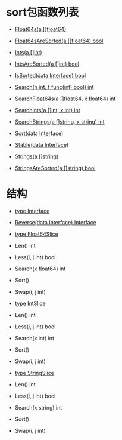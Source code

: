 # sort包函数列表

- [Float64s(a []float64)](Float64s.md)

- [Float64sAreSorted(a []float64) bool](Float64sAreSorted.md)

- [Ints(a []int)](Ints.md)

- [IntsAreSorted(a []int) bool](IntsAreSorted.md)

- [IsSorted(data Interface) bool](IsSorted.md)

- [Search(n int, f func(int) bool) int](Search.md)

- [SearchFloat64s(a []float64, x float64) int](SearchFloat64s.md)

- [SearchInts(a []int, x int) int](SearchInts.md)

- [SearchStrings(a []string, x string) int](SearchStrings.md)

- [Sort(data Interface)](Sort.md)

- [Stable(data Interface)](Stable.md)

- [Strings(a []string)](Strings.md)

- [StringsAreSorted(a []string) bool](StringsAreSorted.md)
	
# 结构

- [type Interface](Interface.md)

 - [Reverse(data Interface) Interface](Reverse.md)
	
- [type Float64Slice](Float64Slice.md)	
 - Len() int
 - Less(i, j int) bool
 - Search(x float64) int
 - Sort()
 - Swap(i, j int)
		
- [type IntSlice](IntSlice.md)
 - Len() int
 - Less(i, j int) bool
 - Search(x int) int
 - Sort()
 - Swap(i, j int)
			
- [type StringSlice](StringSlice.md)
 - Len() int
 - Less(i, j int) bool
 - Search(x string) int
 - Sort()
 - Swap(i, j int)
